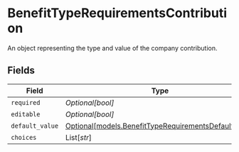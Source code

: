 # BenefitTypeRequirementsContribution

An object representing the type and value of the company contribution.


## Fields

| Field                                                                                                    | Type                                                                                                     | Required                                                                                                 | Description                                                                                              |
| -------------------------------------------------------------------------------------------------------- | -------------------------------------------------------------------------------------------------------- | -------------------------------------------------------------------------------------------------------- | -------------------------------------------------------------------------------------------------------- |
| `required`                                                                                               | *Optional[bool]*                                                                                         | :heavy_minus_sign:                                                                                       | N/A                                                                                                      |
| `editable`                                                                                               | *Optional[bool]*                                                                                         | :heavy_minus_sign:                                                                                       | N/A                                                                                                      |
| `default_value`                                                                                          | [Optional[models.BenefitTypeRequirementsDefaultValue]](../models/benefittyperequirementsdefaultvalue.md) | :heavy_minus_sign:                                                                                       | N/A                                                                                                      |
| `choices`                                                                                                | List[*str*]                                                                                              | :heavy_minus_sign:                                                                                       | N/A                                                                                                      |